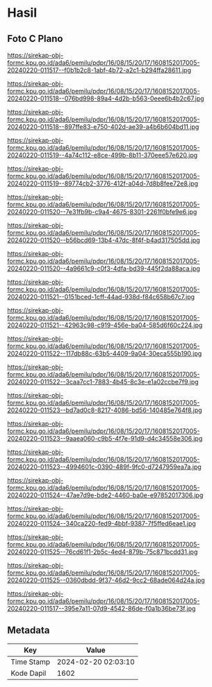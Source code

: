 # Hasil

## Foto C Plano

https://sirekap-obj-formc.kpu.go.id/ada6/pemilu/pdpr/16/08/15/20/17/1608152017005-20240220-011517--f0b1b2c8-1abf-4b72-a2c1-b294ffa28611.jpg

https://sirekap-obj-formc.kpu.go.id/ada6/pemilu/pdpr/16/08/15/20/17/1608152017005-20240220-011518--076bd998-89a4-4d2b-b563-0eee6b4b2c67.jpg

https://sirekap-obj-formc.kpu.go.id/ada6/pemilu/pdpr/16/08/15/20/17/1608152017005-20240220-011518--897ffe83-e750-402d-ae39-a4b6b604bd11.jpg

https://sirekap-obj-formc.kpu.go.id/ada6/pemilu/pdpr/16/08/15/20/17/1608152017005-20240220-011519--4a74c112-e8ce-499b-8b11-370eee57e620.jpg

https://sirekap-obj-formc.kpu.go.id/ada6/pemilu/pdpr/16/08/15/20/17/1608152017005-20240220-011519--89774cb2-3776-412f-a04d-7d8b8fee72e8.jpg

https://sirekap-obj-formc.kpu.go.id/ada6/pemilu/pdpr/16/08/15/20/17/1608152017005-20240220-011520--7e31fb9b-c9a4-4675-8301-2261f0bfe9e6.jpg

https://sirekap-obj-formc.kpu.go.id/ada6/pemilu/pdpr/16/08/15/20/17/1608152017005-20240220-011520--b56bcd69-13b4-47dc-8f4f-b4ad317505dd.jpg

https://sirekap-obj-formc.kpu.go.id/ada6/pemilu/pdpr/16/08/15/20/17/1608152017005-20240220-011520--4a9661c9-c0f3-4dfa-bd39-445f2da88aca.jpg

https://sirekap-obj-formc.kpu.go.id/ada6/pemilu/pdpr/16/08/15/20/17/1608152017005-20240220-011521--0151bced-1cff-44ad-938d-f84c658b67c7.jpg

https://sirekap-obj-formc.kpu.go.id/ada6/pemilu/pdpr/16/08/15/20/17/1608152017005-20240220-011521--42963c98-c919-456e-ba04-585d6f60c224.jpg

https://sirekap-obj-formc.kpu.go.id/ada6/pemilu/pdpr/16/08/15/20/17/1608152017005-20240220-011522--117db88c-63b5-4409-9a04-30eca555b190.jpg

https://sirekap-obj-formc.kpu.go.id/ada6/pemilu/pdpr/16/08/15/20/17/1608152017005-20240220-011522--3caa7cc1-7883-4b45-8c3e-e1a02ccbe7f9.jpg

https://sirekap-obj-formc.kpu.go.id/ada6/pemilu/pdpr/16/08/15/20/17/1608152017005-20240220-011523--bd7ad0c8-8217-4086-bd56-140485e764f8.jpg

https://sirekap-obj-formc.kpu.go.id/ada6/pemilu/pdpr/16/08/15/20/17/1608152017005-20240220-011523--9aaea060-c9b5-4f7e-91d9-d4c34558e306.jpg

https://sirekap-obj-formc.kpu.go.id/ada6/pemilu/pdpr/16/08/15/20/17/1608152017005-20240220-011523--4994601c-0390-489f-9fc0-d7247959ea7a.jpg

https://sirekap-obj-formc.kpu.go.id/ada6/pemilu/pdpr/16/08/15/20/17/1608152017005-20240220-011524--47ae7d9e-bde2-4460-ba0e-e97852017306.jpg

https://sirekap-obj-formc.kpu.go.id/ada6/pemilu/pdpr/16/08/15/20/17/1608152017005-20240220-011524--340ca220-fed9-4bbf-9387-7f5ffed6eae1.jpg

https://sirekap-obj-formc.kpu.go.id/ada6/pemilu/pdpr/16/08/15/20/17/1608152017005-20240220-011525--76cd61f1-2b5c-4ed4-879b-75c871bcdd31.jpg

https://sirekap-obj-formc.kpu.go.id/ada6/pemilu/pdpr/16/08/15/20/17/1608152017005-20240220-011525--0360dbdd-9f37-46d2-9cc2-68ade064d24a.jpg

https://sirekap-obj-formc.kpu.go.id/ada6/pemilu/pdpr/16/08/15/20/17/1608152017005-20240220-011517--395e7a11-07d9-4542-86de-f0a1b36be73f.jpg


## Metadata

| Key        | Value               |
| ---------- | ------------------- |
| Time Stamp | 2024-02-20 02:03:10 |
| Kode Dapil | 1602                |



